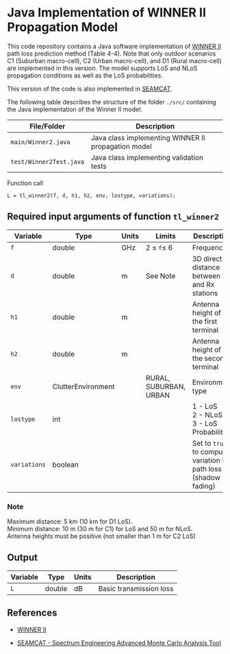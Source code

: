 # Java Implementation of WINNER II Propagation Model

This code repository contains a Java software implementation of [WINNER II](http://www.ero.dk/93F2FC5C-0C4B-4E44-8931-00A5B05A331B) path loss prediction method (Table 4-4).  Note that only outdoor scenarios C1 (Suburban macro-cell), C2 (Urban macro-cell), and D1 (Rural macro-cell) are implemented in this version. The model supports LoS and NLoS propagation conditions as well as the LoS probabilities. 

This version of the code is also implemented in [SEAMCAT](https://seamcat.org). 

The following table describes the structure of the folder `./src/` containing the Java implementation of the Winner II model.

| File/Folder               | Description                                                         |
|----------------------------|---------------------------------------------------------------------|
|`main/Winner2.java`                | Java class implementing WINNER II propagation model        |
|`test/Winner2Test.java`          | Java class implementing validation tests          |


Function call
~~~ 
L = tl_winner2(f, d, h1, h2, env, lostype, variations);
~~~

## Required input arguments of function `tl_winner2`

| Variable          | Type   | Units | Limits       | Description  |
|-------------------|--------|-------|--------------|--------------|
| `f`               | double | GHz   | 2 ≤ `f`≤ 6   | Frequency | 
| `d`               | double | m   | See Note   | 3D direct distance between Tx and Rx stations  |
| `h1`               | double | m   |    | Antenna height of the first terminal |
| `h2`               | double | m   |    | Antenna height of the second terminal |
| `env`      | ClutterEnvironment |    | RURAL, SUBURBAN, URBAN | Environment type |
| `lostype`      | int |     |  | 1 - LoS <br> 2 - NLoS <br> 3 - LoS Probability |
| `variations`      | boolean |     |  | Set to `true` to compute variation in path loss (shadow fading)|

### Note 
Maximum distance: 5 km (10 km for D1 LoS).
<br> Minimum distance:  10 m (30 m for C1) for LoS  and 50 m for NLoS.
<br> Antenna heights must be positive (not smaller than 1 m for C2 LoS)


## Output ##

| Variable   | Type   | Units | Description |
|------------|--------|-------|-------------|
| `L`    | double | dB    | Basic transmission loss |



## References

* [WINNER II](http://www.ero.dk/93F2FC5C-0C4B-4E44-8931-00A5B05A331B)

* [SEAMCAT - Spectrum Engineering Advanced Monte Carlo Analysis Tool](https://seamcat.org)